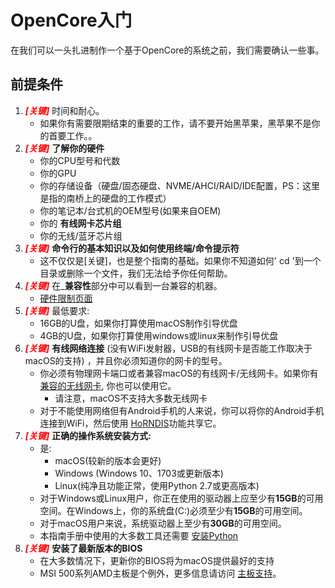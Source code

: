 # OpenCore入门

在我们可以一头扎进制作一个基于OpenCore的系统之前，我们需要确认一些事。

## 前提条件

1. <span style="color:red">_**[关键]**_</span> 时间和耐心。
   * 如果你有需要限期结束的重要的工作，请不要开始黑苹果，黑苹果不是你的首要工作。。
2. <span style="color:red">_**[关键]**_</span> **了解你的硬件**
   * 你的CPU型号和代数
   * 你的GPU
   * 你的存储设备（硬盘/固态硬盘、NVME/AHCI/RAID/IDE配置，PS：这里是指的南桥上的硬盘的工作模式）
   * 你的笔记本/台式机的OEM型号(如果来自OEM)
   * 你的 **有线网卡芯片组**
   * 你的无线/蓝牙芯片组
3. <span style="color:red">_**[关键]**_</span> **命令行的基本知识以及如何使用终端/命令提示符**
   * 这不仅仅是[关键]，也是整个指南的基础。如果你不知道如何' cd '到一个目录或删除一个文件，我们无法给予你任何帮助。
4. <span style="color:red">_**[关键]**_</span> 在_**兼容性**部分中可以看到一台兼容的机器。
   * [硬件限制页面](macos-limits.md)
5. <span style="color:red">_**[关键]**_</span> 最低要求:
   * 16GB的U盘，如果你打算使用macOS制作引导优盘
   * 4GB的U盘，如果你打算使用windows或linux来制作引导优盘
6. <span style="color:red">_**[关键]**_</span> **有线网络连接** (没有WiFi发射器，USB的有线网卡是否能工作取决于macOS的支持) ，并且你必须知道你的网卡的型号。
   * 你必须有物理网卡端口或者兼容macOS的有线网卡/无线网卡。如果你有 [兼容的无线网卡](https://dortania.github.io/Wireless-Buyers-Guide/), 你也可以使用它。
     * 请注意，macOS不支持大多数无线网卡
   * 对于不能使用网络但有Android手机的人来说，你可以将你的Android手机连接到WiFi，然后使用 [HoRNDIS](https://joshuawise.com/horndis#available_versions)功能共享它。
7. <span style="color:red">_**[关键]**_</span> **正确的操作系统安装方式:**
   * 是:
     * macOS(较新的版本会更好)
     * Windows (Windows 10、1703或更新版本)
     * Linux(纯净且功能正常，使用Python 2.7或更高版本)
   * 对于Windows或Linux用户，你正在使用的驱动器上应至少有**15GB**的可用空间。在Windows上，你的系统盘(C:)必须至少有**15GB**的可用空间。
   * 对于macOS用户来说，系统驱动器上至少有**30GB**的可用空间。
   * 本指南手册中使用的大多数工具还需要 [安装Python](https://www.python.org/downloads/)
8. <span style="color:red">_**[关键]**_</span> **安装了最新版本的BIOS**
   * 在大多数情况下，更新你的BIOS将为macOS提供最好的支持
   * MSI 500系列AMD主板是个例外，更多信息请访问 [主板支持](macos-limits.md#motherboard-support)。

